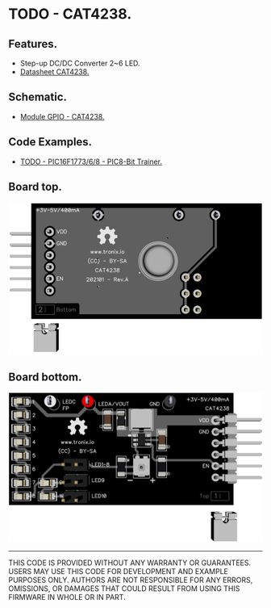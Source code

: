 # TODO - CAT4238.

## Features.

- Step-up DC/DC Converter 2~6 LED.
- [Datasheet CAT4238.](https://www.onsemi.com/pub/Collateral/CAT4238-D.PDF)

## Schematic.

- [Module GPIO - CAT4238.](./cat4238.pdf)

## Code Examples.

- [TODO - PIC16F1773/6/8 - PIC8-Bit Trainer.](./cat4238.md)

## Board top.

![CAT4238 Top](./pics/cat4238-top.png)

## Board bottom.

![CAT4238 Bottom](./pics/cat4238-bottom.png)

---
THIS CODE IS PROVIDED WITHOUT ANY WARRANTY OR GUARANTEES.
USERS MAY USE THIS CODE FOR DEVELOPMENT AND EXAMPLE PURPOSES ONLY.
AUTHORS ARE NOT RESPONSIBLE FOR ANY ERRORS, OMISSIONS, OR DAMAGES THAT COULD
RESULT FROM USING THIS FIRMWARE IN WHOLE OR IN PART.